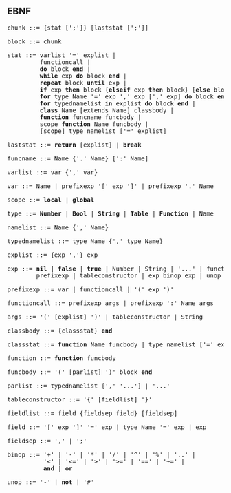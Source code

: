 EBNF
---

<pre>
chunk ::= {stat [';']} [laststat [';']]

block ::= chunk

stat ::= varlist '=' explist | 
         functioncall | 
         <b>do</b> block <b>end</b> | 
         <b>while</b> exp <b>do</b> block <b>end</b> | 
         <b>repeat</b> block <b>until</b> exp | 
         <b>if</b> exp <b>then</b> block {<b>elseif</b> exp <b>then</b> block} [<b>else</b> block] <b>end</b> | 
         <b>for</b> type Name '=' exp ',' exp [',' exp] <b>do</b> block <b>end</b> | 
         <b>for</b> typednamelist <b>in</b> explist <b>do</b> block <b>end</b> | 
         <b>class</b> Name [extends Name] classbody |
         <b>function</b> funcname funcbody | 
         scope <b>function</b> Name funcbody | 
         [scope] type namelist ['=' explist] 

laststat ::= <b>return</b> [explist] | <b>break</b>

funcname ::= Name {'.' Name} [':' Name]

varlist ::= var {',' var}

var ::= Name | prefixexp '[' exp ']' | prefixexp '.' Name 

scope ::= <b>local</b> | <b>global</b>

type ::= <b>Number</b> | <b>Bool</b> | <b>String</b> | <b>Table</b> | <b>Function</b> | Name

namelist ::= Name {',' Name}

typednamelist ::= type Name {',' type Name}

explist ::= {exp ','} exp

exp ::= <b>nil</b> | <b>false</b> | <b>true</b> | Number | String | '...' | function | 
        prefixexp | tableconstructor | exp binop exp | unop exp 

prefixexp ::= var | functioncall | '(' exp ')'

functioncall ::= prefixexp args | prefixexp ':' Name args 

args ::= '(' [explist] ')' | tableconstructor | String 

classbody ::= {classstat} <b>end</b>

classstat ::= <b>function</b> Name funcbody | type namelist ['=' explist]

function ::= <b>function</b> funcbody

funcbody ::= '(' [parlist] ')' block <b>end</b>

parlist ::= typednamelist [',' '...'] | '...'

tableconstructor ::= '{' [fieldlist] '}'

fieldlist ::= field {fieldsep field} [fieldsep]

field ::= '[' exp ']' '=' exp | type Name '=' exp | exp

fieldsep ::= ',' | ';'

binop ::= '+' | '-' | '*' | '/' | '^' | '%' | '..' | 
          '<' | '<=' | '>' | '>=' | '==' | '~=' | 
          <b>and</b> | <b>or</b>

unop ::= '-' | <b>not</b> | '#'
</pre>
